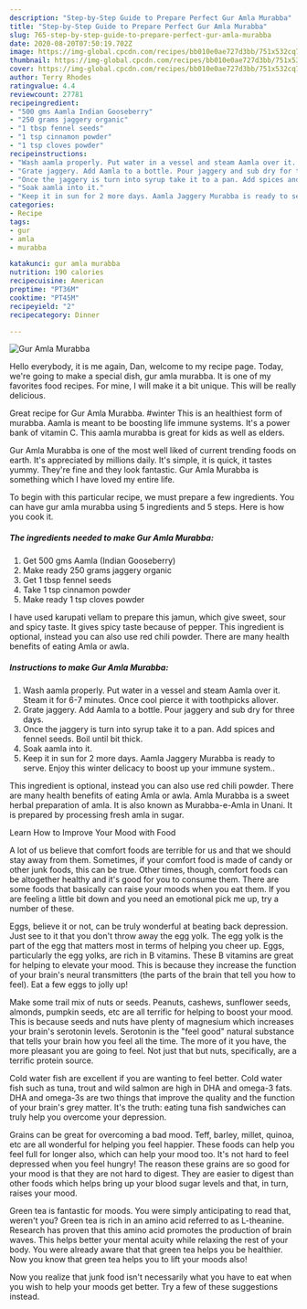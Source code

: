 ```yaml
---
description: "Step-by-Step Guide to Prepare Perfect Gur Amla Murabba"
title: "Step-by-Step Guide to Prepare Perfect Gur Amla Murabba"
slug: 765-step-by-step-guide-to-prepare-perfect-gur-amla-murabba
date: 2020-08-20T07:50:19.702Z
image: https://img-global.cpcdn.com/recipes/bb010e0ae727d3bb/751x532cq70/gur-amla-murabba-recipe-main-photo.jpg
thumbnail: https://img-global.cpcdn.com/recipes/bb010e0ae727d3bb/751x532cq70/gur-amla-murabba-recipe-main-photo.jpg
cover: https://img-global.cpcdn.com/recipes/bb010e0ae727d3bb/751x532cq70/gur-amla-murabba-recipe-main-photo.jpg
author: Terry Rhodes
ratingvalue: 4.4
reviewcount: 27781
recipeingredient:
- "500 gms Aamla Indian Gooseberry"
- "250 grams jaggery organic"
- "1 tbsp fennel seeds"
- "1 tsp cinnamon powder"
- "1 tsp cloves powder"
recipeinstructions:
- "Wash aamla properly. Put water in a vessel and steam Aamla over it. Steam it for 6-7 minutes. Once cool pierce it with toothpicks allover."
- "Grate jaggery. Add Aamla to a bottle. Pour jaggery and sub dry for three days."
- "Once the jaggery is turn into syrup take it to a pan. Add spices and fennel seeds. Boil until bit thick."
- "Soak aamla into it."
- "Keep it in sun for 2 more days. Aamla Jaggery Murabba is ready to serve. Enjoy this winter delicacy to boost up your immune system.."
categories:
- Recipe
tags:
- gur
- amla
- murabba

katakunci: gur amla murabba 
nutrition: 190 calories
recipecuisine: American
preptime: "PT36M"
cooktime: "PT45M"
recipeyield: "2"
recipecategory: Dinner

---
```



![Gur Amla Murabba](https://img-global.cpcdn.com/recipes/bb010e0ae727d3bb/751x532cq70/gur-amla-murabba-recipe-main-photo.jpg)

Hello everybody, it is me again, Dan, welcome to my recipe page. Today, we're going to make a special dish, gur amla murabba. It is one of my favorites food recipes. For mine, I will make it a bit unique. This will be really delicious.

Great recipe for Gur Amla Murabba. #winter This is an healthiest form of murabba. Aamla is meant to be boosting life immune systems. It&#39;s a power bank of vitamin C. This aamla murabba is great for kids as well as elders.

Gur Amla Murabba is one of the most well liked of current trending foods on earth. It's appreciated by millions daily. It's simple, it is quick, it tastes yummy. They're fine and they look fantastic. Gur Amla Murabba is something which I have loved my entire life.


To begin with this particular recipe, we must prepare a few ingredients. You can have gur amla murabba using 5 ingredients and 5 steps. Here is how you cook it.

<!--inarticleads1-->

##### The ingredients needed to make Gur Amla Murabba:

1. Get 500 gms Aamla (Indian Gooseberry)
1. Make ready 250 grams jaggery organic
1. Get 1 tbsp fennel seeds
1. Take 1 tsp cinnamon powder
1. Make ready 1 tsp cloves powder


I have used karupati vellam to prepare this jamun, which give sweet, sour and spicy taste. It gives spicy taste because of pepper. This ingredient is optional, instead you can also use red chili powder. There are many health benefits of eating Amla or awla. 

<!--inarticleads2-->

##### Instructions to make Gur Amla Murabba:

1. Wash aamla properly. Put water in a vessel and steam Aamla over it. Steam it for 6-7 minutes. Once cool pierce it with toothpicks allover.
1. Grate jaggery. Add Aamla to a bottle. Pour jaggery and sub dry for three days.
1. Once the jaggery is turn into syrup take it to a pan. Add spices and fennel seeds. Boil until bit thick.
1. Soak aamla into it.
1. Keep it in sun for 2 more days. Aamla Jaggery Murabba is ready to serve. Enjoy this winter delicacy to boost up your immune system..


This ingredient is optional, instead you can also use red chili powder. There are many health benefits of eating Amla or awla. Amla Murabba is a sweet herbal preparation of amla. It is also known as Murabba-e-Amla in Unani. It is prepared by processing fresh amla in sugar. 

Learn How to Improve Your Mood with Food


A lot of us believe that comfort foods are terrible for us and that we should stay away from them. Sometimes, if your comfort food is made of candy or other junk foods, this can be true. Other times, though, comfort foods can be altogether healthy and it's good for you to consume them. There are some foods that basically can raise your moods when you eat them. If you are feeling a little bit down and you need an emotional pick me up, try a number of these.

Eggs, believe it or not, can be truly wonderful at beating back depression. Just see to it that you don't throw away the egg yolk. The egg yolk is the part of the egg that matters most in terms of helping you cheer up. Eggs, particularly the egg yolks, are rich in B vitamins. These B vitamins are great for helping to elevate your mood. This is because they increase the function of your brain's neural transmitters (the parts of the brain that tell you how to feel). Eat a few eggs to jolly up!

Make some trail mix of nuts or seeds. Peanuts, cashews, sunflower seeds, almonds, pumpkin seeds, etc are all terrific for helping to boost your mood. This is because seeds and nuts have plenty of magnesium which increases your brain's serotonin levels. Serotonin is the "feel good" natural substance that tells your brain how you feel all the time. The more of it you have, the more pleasant you are going to feel. Not just that but nuts, specifically, are a terrific protein source.

Cold water fish are excellent if you are wanting to feel better. Cold water fish such as tuna, trout and wild salmon are high in DHA and omega-3 fats. DHA and omega-3s are two things that improve the quality and the function of your brain's grey matter. It's the truth: eating tuna fish sandwiches can truly help you overcome your depression. 

Grains can be great for overcoming a bad mood. Teff, barley, millet, quinoa, etc are all wonderful for helping you feel happier. These foods can help you feel full for longer also, which can help your mood too. It's not hard to feel depressed when you feel hungry! The reason these grains are so good for your mood is that they are not hard to digest. They are easier to digest than other foods which helps bring up your blood sugar levels and that, in turn, raises your mood.

Green tea is fantastic for moods. You were simply anticipating to read that, weren't you? Green tea is rich in an amino acid referred to as L-theanine. Research has proven that this amino acid promotes the production of brain waves. This helps better your mental acuity while relaxing the rest of your body. You were already aware that that green tea helps you be healthier. Now you know that green tea helps you to lift your moods also!

Now you realize that junk food isn't necessarily what you have to eat when you wish to help your moods get better. Try  a few  of  these  suggestions  instead.

